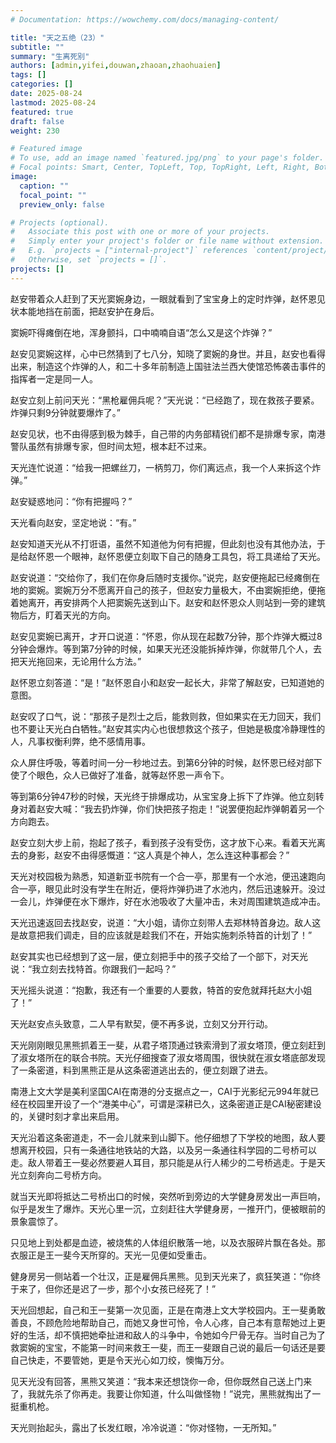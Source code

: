 ```yaml
---
# Documentation: https://wowchemy.com/docs/managing-content/

title: "天之五绝（23）"
subtitle: ""
summary: "生离死别"
authors: [admin,yifei,douwan,zhaoan,zhaohuaien]
tags: []
categories: []
date: 2025-08-24
lastmod: 2025-08-24
featured: true
draft: false
weight: 230

# Featured image
# To use, add an image named `featured.jpg/png` to your page's folder.
# Focal points: Smart, Center, TopLeft, Top, TopRight, Left, Right, BottomLeft, Bottom, BottomRight.
image:
  caption: ""
  focal_point: ""
  preview_only: false

# Projects (optional).
#   Associate this post with one or more of your projects.
#   Simply enter your project's folder or file name without extension.
#   E.g. `projects = ["internal-project"]` references `content/project/deep-learning/index.md`.
#   Otherwise, set `projects = []`.
projects: []
---
```


赵安带着众人赶到了天光窦婉身边，一眼就看到了宝宝身上的定时炸弹，赵怀恩见状本能地挡在前面，把赵安护在身后。

窦婉吓得瘫倒在地，浑身颤抖，口中喃喃自语“怎么又是这个炸弹？”

赵安见窦婉这样，心中已然猜到了七八分，知晓了窦婉的身世。并且，赵安也看得出来，制造这个炸弹的人，和二十多年前制造上国驻法兰西大使馆恐怖袭击事件的指挥者一定是同一人。

赵安立刻上前问天光：“黑枪雇佣兵呢？”天光说：“已经跑了，现在救孩子要紧。炸弹只剩9分钟就要爆炸了。”

赵安见状，也不由得感到极为棘手，自己带的内务部精锐们都不是排爆专家，南港警队虽然有排爆专家，但时间太短，根本赶不过来。

天光连忙说道：“给我一把螺丝刀，一柄剪刀，你们离远点，我一个人来拆这个炸弹。”

赵安疑惑地问：“你有把握吗？”

天光看向赵安，坚定地说：“有。”

赵安知道天光从不打诳语，虽然不知道他为何有把握，但此刻也没有其他办法，于是给赵怀恩一个眼神，赵怀恩便立刻取下自己的随身工具包，将工具递给了天光。

赵安说道：“交给你了，我们在你身后随时支援你。”说完，赵安便拖起已经瘫倒在地的窦婉。窦婉万分不愿离开自己的孩子，但赵安力量极大，不由窦婉拒绝，便拖着她离开，再安排两个人把窦婉先送到山下。赵安和赵怀恩众人则站到一旁的建筑物后方，盯着天光的方向。

赵安见窦婉已离开，才开口说道：“怀恩，你从现在起数7分钟，那个炸弹大概过8分钟会爆炸。等到第7分钟的时候，如果天光还没能拆掉炸弹，你就带几个人，去把天光拖回来，无论用什么方法。”

赵怀恩立刻答道：“是！”赵怀恩自小和赵安一起长大，非常了解赵安，已知道她的意图。

赵安叹了口气，说：“那孩子是烈士之后，能救则救，但如果实在无力回天，我们也不要让天光白白牺牲。”赵安其实内心也很想救这个孩子，但她是极度冷静理性的人，凡事权衡利弊，绝不感情用事。

众人屏住呼吸，等着时间一分一秒地过去。到第6分钟的时候，赵怀恩已经对部下使了个眼色，众人已做好了准备，就等赵怀恩一声令下。

等到第6分钟47秒的时候，天光终于排爆成功，从宝宝身上拆下了炸弹。他立刻转身对着赵安大喊：“我去扔炸弹，你们快把孩子抱走！”说罢便抱起炸弹朝着另一个方向跑去。

赵安立刻大步上前，抱起了孩子，看到孩子没有受伤，这才放下心来。看着天光离去的身影，赵安不由得感慨道：“这人真是个神人，怎么连这种事都会？”

天光对校园极为熟悉，知道新亚书院有一个合一亭，那里有一个水池，便迅速跑向合一亭，眼见此时没有学生在附近，便将炸弹扔进了水池内，然后迅速躲开。没过一会儿，炸弹便在水下爆炸，好在水池吸收了大量冲击，未对周围建筑造成冲击。

天光迅速返回去找赵安，说道：“大小姐，请你立刻带人去郑林特首身边。敌人这是故意把我们调走，目的应该就是趁我们不在，开始实施刺杀特首的计划了！”

赵安其实也已经想到了这一层，便立刻把手中的孩子交给了一个部下，对天光说：“我立刻去找特首。你跟我们一起吗？”

天光摇头说道：“抱歉，我还有一个重要的人要救，特首的安危就拜托赵大小姐了！”

天光赵安点头致意，二人早有默契，便不再多说，立刻又分开行动。

天光刚刚眼见黑熊抓着王一斐，从君子塔顶通过铁索滑到了淑女塔顶，便立刻赶到了淑女塔所在的联合书院。天光仔细搜查了淑女塔周围，很快就在淑女塔底部发现了一条密道，料到黑熊正是从这条密道逃出去的，便立刻跟了进去。

南港上文大学是美利坚国CAI在南港的分支据点之一，CAI于光影纪元994年就已经在校园里开设了一个“港美中心”，可谓是深耕已久，这条密道正是CAI秘密建设的，关键时刻才拿出来启用。

天光沿着这条密道走，不一会儿就来到山脚下。他仔细想了下学校的地图，敌人要想离开校园，只有一条通往地铁站的大路，以及另一条通往科学园的二号桥可以走。敌人带着王一斐必然要避人耳目，那只能是从行人稀少的二号桥逃走。于是天光立刻奔向二号桥方向。

就当天光即将抵达二号桥出口的时候，突然听到旁边的大学健身房发出一声巨响，似乎是发生了爆炸。天光心里一沉，立刻赶往大学健身房，一推开门，便被眼前的景象震惊了。

只见地上到处都是血迹，被烧焦的人体组织散落一地，以及衣服碎片飘在各处。那衣服正是王一斐今天所穿的。天光一见便如受重击。

健身房另一侧站着一个壮汉，正是雇佣兵黑熊。见到天光来了，疯狂笑道：“你终于来了，但你还是迟了一步，那个小女孩已经死了！”

天光回想起，自己和王一斐第一次见面，正是在南港上文大学校园内。王一斐勇敢善良，不顾危险地帮助自己，而她又身世可怜，令人心疼，自己本有意帮她过上更好的生活，却不慎把她牵扯进和敌人的斗争中，令她如今尸骨无存。当时自己为了救窦婉的宝宝，不能第一时间来救王一斐，而王一斐跟自己说的最后一句话还是要自己快走，不要管她，更是令天光心如刀绞，懊悔万分。

见天光没有回答，黑熊又笑道：“我本来还想饶你一命，但你既然自己送上门来了，我就先杀了你再走。我要让你知道，什么叫做怪物！”说完，黑熊就掏出了一挺重机枪。

天光则抬起头，露出了长发红眼，冷冷说道：“你对怪物，一无所知。”
